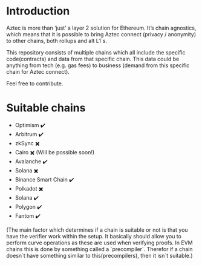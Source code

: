 # Introduction

Aztec is more than ‘just’ a layer 2 solution for Ethereum. It’s chain agnostics, which means that it is possible to bring Aztec connect (privacy / anonymity) to other chains, both rollups and alt L1´s.

This repository consists of multiple chains which all include the specific code(contracts) and data from that specific chain. This data could be anything from tech (e.g. gas fees) to business (demand from this specific chain for Aztec connect).

Feel free to contribute.

# Suitable chains

- Optimism ✔️
- Arbitrum ✔️
- zkSync ✖️
- Cairo ✖️ (Will be possible soon!)
- Avalanche ✔️
- Solana ✖️
- Binance Smart Chain ✔️
- Polkadot ✖️
- Solana ✔️
- Polygon ✔️
- Fantom ✔️

(The main factor which determines if a chain is suitable or not is that you have the verifier work within the setup. It basically should allow you to perform curve operations as these are used when verifying proofs. In EVM chains this is done by something called a ´precompiler´. Therefor if a chain doesn´t have something similar to this(precompilers), then it isn´t suitable.)
